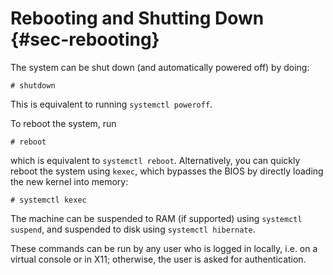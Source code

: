 # Rebooting and Shutting Down {#sec-rebooting}

The system can be shut down (and automatically powered off) by doing:

```ShellSession
# shutdown
```

This is equivalent to running `systemctl poweroff`.

To reboot the system, run

```ShellSession
# reboot
```

which is equivalent to `systemctl reboot`. Alternatively, you can
quickly reboot the system using `kexec`, which bypasses the BIOS by
directly loading the new kernel into memory:

```ShellSession
# systemctl kexec
```

The machine can be suspended to RAM (if supported) using `systemctl
  suspend`, and suspended to disk using `systemctl
  hibernate`.

These commands can be run by any user who is logged in locally, i.e. on
a virtual console or in X11; otherwise, the user is asked for
authentication.
